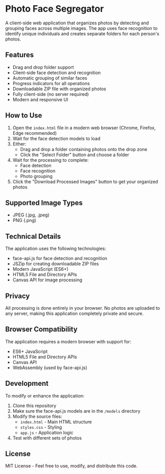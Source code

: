 # Photo Face Segregator

A client-side web application that organizes photos by detecting and grouping faces across multiple images. The app uses face recognition to identify unique individuals and creates separate folders for each person's photos.

## Features

- Drag and drop folder support
- Client-side face detection and recognition
- Automatic grouping of similar faces
- Progress indicators for all operations
- Downloadable ZIP file with organized photos
- Fully client-side (no server required)
- Modern and responsive UI

## How to Use

1. Open the `index.html` file in a modern web browser (Chrome, Firefox, Edge recommended)
2. Wait for the face detection models to load
3. Either:
   - Drag and drop a folder containing photos onto the drop zone
   - Click the "Select Folder" button and choose a folder
4. Wait for the processing to complete:
   - Face detection
   - Face recognition
   - Photo grouping
5. Click the "Download Processed Images" button to get your organized photos

## Supported Image Types

- JPEG (.jpg, .jpeg)
- PNG (.png)

## Technical Details

The application uses the following technologies:

- face-api.js for face detection and recognition
- JSZip for creating downloadable ZIP files
- Modern JavaScript (ES6+)
- HTML5 File and Directory APIs
- Canvas API for image processing

## Privacy

All processing is done entirely in your browser. No photos are uploaded to any server, making this application completely private and secure.

## Browser Compatibility

The application requires a modern browser with support for:
- ES6+ JavaScript
- HTML5 File and Directory APIs
- Canvas API
- WebAssembly (used by face-api.js)

## Development

To modify or enhance the application:

1. Clone this repository
2. Make sure the face-api.js models are in the `/models` directory
3. Modify the source files:
   - `index.html` - Main HTML structure
   - `styles.css` - Styling
   - `app.js` - Application logic
4. Test with different sets of photos

## License

MIT License - Feel free to use, modify, and distribute this code.
